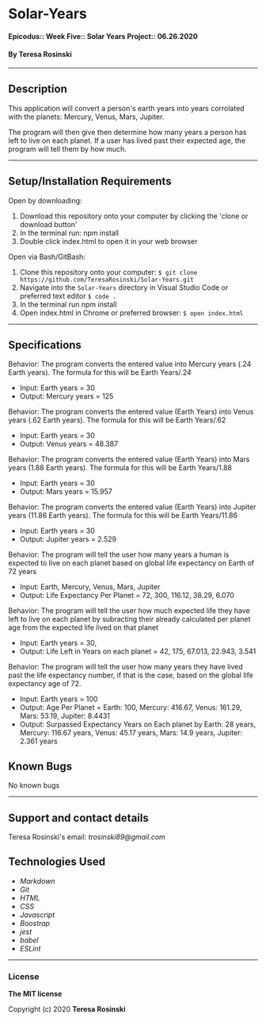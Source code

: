 # Solar-Years

#### Epicodus:: Week Five:: Solar Years Project:: 06.26.2020

#### By Teresa Rosinski 

---

## Description
This application will convert a person's earth years into years corrolated with the planets: Mercury, Venus, Mars, Jupiter. 

The program will then give then determine how many years a person has left to live on each planet. If a user has lived past their expected age, the program will tell them by how much. 


---

## Setup/Installation Requirements
Open by downloading:
1. Download this repository onto your computer by clicking the 'clone or download button'
2. In the terminal run: npm install
3. Double click index.html to open it in your web browser

Open via Bash/GitBash:
1. Clone this repository onto your computer:
`$ git clone https://github.com/TeresaRosinski/Solar-Years.git`
2. Navigate into the `Solar-Years` directory in Visual Studio Code or preferred text editor
`$ code .`
3. In the terminal run npm install
4. Open index.html in Chrome or preferred browser:
`$ open index.html`

---

## Specifications

Behavior: The program converts the entered value into Mercury years (.24 Earth years). The formula for this will be Earth Years/.24     
* Input: Earth years = 30       
* Output: Mercury years = 125

Behavior: The program converts the entered value (Earth Years) into Venus years (.62 Earth years). The formula for this will be Earth Years/.62     
* Input: Earth years = 30       
* Output: Venus years = 48.387

Behavior: The program converts the entered value (Earth Years) into Mars years (1.88 Earth years). The formula for this will be Earth Years/1.88     
* Input: Earth years = 30       
* Output: Mars years = 15.957

Behavior: The program converts the entered value (Earth Years) into Jupiter years (11.86 Earth years). The formula for this will be Earth Years/11.86     
* Input: Earth years = 30       
* Output: Jupiter years = 2.529

Behavior: The program will tell the user how many years a human is expected to live on each planet based on global life expectancy on Earth of 72 years
* Input: Earth, Mercury, Venus, Mars, Jupiter       
* Output: Life Expectancy Per Planet = 72, 300, 116.12, 38.29, 6.070

Behavior: The program will tell the user how much expected life they have left to live on each planet by subracting their already calculated per planet age from the expected life lived on that planet
* Input: Earth years = 30,        
* Output: Life Left in Years on each planet = 42, 175, 67.013, 22.943, 3.541

Behavior: The program will tell the user how many years they have lived past the life expectancy number, if that is the case, based on the global life expectancy age of 72.
* Input: Earth years = 100 
* Output: Age Per Planet = Earth: 100, Mercury: 416.67, Venus: 161.29, Mars: 53.19, Jupiter: 8.4431       
* Output: Surpassed Expectancy Years on Each planet by Earth: 28 years, Mercury: 116.67 years, Venus: 45.17 years, Mars: 14.9 years, Jupiter: 2.361 years 

## Known Bugs

No known bugs

---
## Support and contact details

Teresa Rosinski's email: 
_trosinski89@gmail.com_

## Technologies Used

* _Markdown_
* _Git_
* _HTML_
* _CSS_ 
* _Javascript_
* _Boostrap_
* _jest_
* _babel_
* _ESLint_



---
### License

**The MIT license**

Copyright (c) 2020 **Teresa Rosinski**